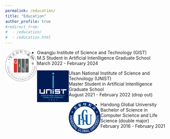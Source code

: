 ```yaml
---
permalink: /education/
title: "Education"
author_profile: true
#redirect_from: 
#  - /education/
#  - /education.html
---
```



<img align="left" src="./../images/gist.jpg" height="100x" width="100px"> 

* Gwangju Institute of Science and Technology (GIST)
  * M.S Student in Artificial Intenlligence Graduate School
  * March 2022 - February 2024

<img align="left" src="./../images/unist.png" height="100x" width="100px">

* Ulsan National Institute of Science and Technology (UNIST)
  * Master Student in Artificial Intenlligence Graduate School
  * August 2021 - February 2022 (drop out)

<img align="left" src="./../images/hgu.png" height="100x" width="100px">

* Handong Global University
  * Bachelor of Science in Computer Science and Life Science (double major)
  * February 2016 - February 2021

